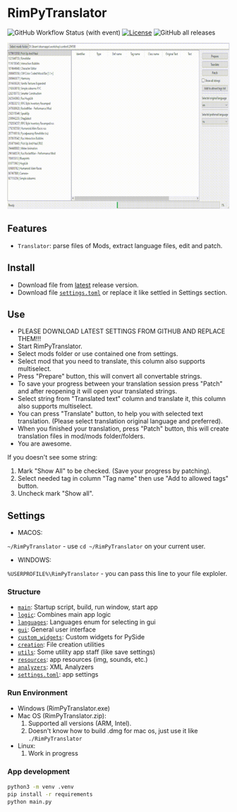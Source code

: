 # RimPyTranslator

![GitHub Workflow Status (with event)](https://img.shields.io/github/actions/workflow/status/ROKBAS/RimPyTranslator/build.yml)
[![License](https://img.shields.io/badge/license-MIT-green)](./LICENSE)
![GitHub all releases](https://img.shields.io/github/downloads/ROKBAS/RimPyTranslator/total)

![](job.gif)

## Features

- `Translator`: parse files of Mods, extract language files, edit and patch.

## Install

- Download file from [latest](https://github.com/ROKBAS/RimPyTranslator/releases) release version.
- Download file [`settings.toml`](settings.toml) or replace it like settled in Settings section.

## Use

- PLEASE DOWNLOAD LATEST SETTINGS FROM GITHUB AND REPLACE THEM!!!
- Start RimPyTranslator.
- Select mods folder or use contained one from settings.
- Select mod that you need to translate, this column also supports multiselect.
- Press "Prepare" button, this will convert all convertable strings.
- To save your progress between your translation session press "Patch" and after reopening it will open your translated strings.
- Select string from "Translated text" column and translate it, this column also supports multiselect.
- You can press "Translate" button, to help you with selected text translation. (Please select translation original language and preferred).
- When you finished your translation, press "Patch" button, this will create translation files in mod/mods folder/folders.
- You are awesome.

If you doesn't see some string:

1. Mark "Show All" to be checked. (Save your progress by patching).
2. Select needed tag in column "Tag name" then use "Add to allowed tags" button.
3. Uncheck mark "Show all".

## Settings

- MACOS:

`~/RimPyTranslator` - use `cd ~/RimPyTranslator` on your current user.

- WINDOWS:

`%USERPROFILE%\RimPyTranslator` - you can pass this line to your file exploler.

### Structure

- [`main`](main.py): Startup script, build, run window, start app
- [`logic`](logic.py): Combines main app logic
- [`languages`](languages.py): Languages enum for selecting in gui
- [`gui`](gui.py): General user interface
- [`custom_widgets`](custom_widgets.py): Custom widgets for PySide
- [`creation`](creation): File creation utilities
- [`utils`](utils): Some utility app staff (like save settings)
- [`resources`](resources): app resources (img, sounds, etc.)
- [`analyzers`](analyzers): XML Analyzers
- [`settings.toml`](settings.toml): app settings

### Run Environment

- Windows (RimPyTranslator.exe)
- Mac OS (RimPyTranslator.zip):
    1. Supported all versions (ARM, Intel).
    2. Doesn't know how to build .dmg for mac os, just use it like `./RimPyTranslator`
- Linux:
    1. Work in progress

### App development

```bash
python3 -m venv .venv
pip install -r requirements
python main.py
```
